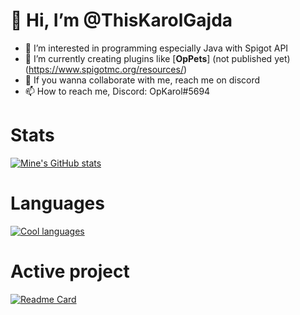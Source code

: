 # 👋 Hi, I’m @ThisKarolGajda
- 👀 I’m interested in programming especially Java with Spigot API
- 🌱 I’m currently creating plugins like [**OpPets**] (not published yet)(https://www.spigotmc.org/resources/)
- 💞️ If you wanna collaborate with me, reach me on discord
- 📫 How to reach me, Discord: OpKarol#5694

# Stats
[![Mine's GitHub stats](https://github-readme-stats.vercel.app/api?username=ThisKarolGajda&show_icons=true&theme=radical)](https://github.com/ThisKarolGajda/OpPets)

# Languages
[![Cool languages](https://github-readme-stats.vercel.app/api/top-langs/?username=ThisKarolGajda&exclude_repo=github-readme-stats,thiskarolgajda.github.io&theme=radical)](https://github.com/ThisKarolGajda/OpPets)

# Active project
[![Readme Card](https://github-readme-stats.vercel.app/api/pin/?username=ThisKarolGajda&repo=OpPets&theme=radical)](https://github.com/ThisKarolGajda/OpPets)
